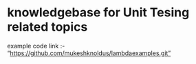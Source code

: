 # knowledgebase for Unit Tesing related topics
example code link :-  “https://github.com/mukeshknoldus/lambdaexamples.git”
